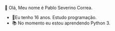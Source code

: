    👋 Olá, Meu nome é Pablo Severino Correa.
- 🎉Eu tenho 16 anos. Estudo programação.
- 📚 No momento eu estou aprendendo Python 3.

<!---
Pablo-Severino/Pablo-Severino is a ✨ special ✨ repository because its `README.md` (this file) appears on your GitHub profile.
You can click the Preview link to take a look at your changes.
--->
